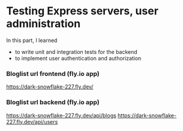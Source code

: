 # Testing Express servers, user administration

In this part, I learned
- to write unit and integration tests for the backend
- to implement user authentication and authorization


### Bloglist url frontend (fly.io app)

https://dark-snowflake-227.fly.dev/

### Bloglist url backend (fly.io app)

https://dark-snowflake-227.fly.dev/api/blogs
https://dark-snowflake-227.fly.dev/api/users